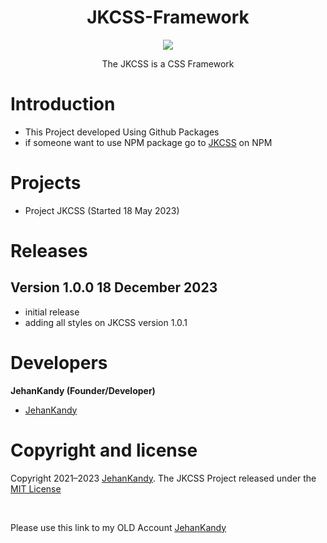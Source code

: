 <h1 align="center"> JKCSS-Framework </h1>
<p align="center"><img src="https://avatars.githubusercontent.com/u/111488170?s=200&v=4"></p>

<p align="center">The JKCSS is a CSS Framework</p>

# Introduction

- This Project developed Using Github Packages
- if someone want to use NPM package go to [JKCSS](https://www.npmjs.com/package/@jehankandy/jkcss) on NPM 

# Projects

- Project JKCSS (Started 18 May 2023)

# Releases

## Version 1.0.0 18 December 2023

- initial release
- adding all styles on JKCSS version 1.0.1

# Developers
 
 <b>JehanKandy (Founder/Developer)</b>
 
  - [JehanKandy](https://github.com/JehanKandy)




# Copyright and license

Copyright 2021–2023 [JehanKandy](https://github.com/JehanKandy). The JKCSS Project released under the [MIT License](https://github.com/JKCSS-CSS-Framework/JKCSS/blob/master/LICENSE)

 
<br>
 
Please use this link to my OLD Account [JehanKandy](https://github.com/JehanKandy)